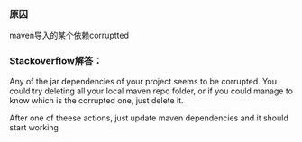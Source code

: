 ### 原因
maven导入的某个依赖corruptted

### Stackoverflow解答：
Any of the jar dependencies of your project seems to be corrupted. You could try deleting all your local maven repo folder, or if you could manage to know which is the corrupted one, just delete it.

After one of theese actions, just update maven dependencies and it should start working
